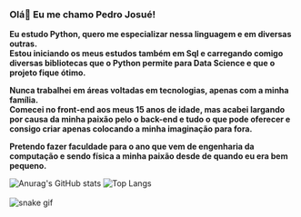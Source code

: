 ### Olá👋 Eu me chamo Pedro Josué!

**Eu estudo Python, quero me especializar nessa linguagem e em diversas outras.**
<br>
**Estou iniciando os meus estudos também em Sql e carregando comigo diversas bibliotecas que o Python permite para Data Science e que o projeto fique ótimo.**

**Nunca trabalhei em áreas voltadas em tecnologias, apenas com a minha família.**
<br>
**Comecei no front-end aos meus 15 anos de idade, mas acabei largando por causa da minha paixão pelo o back-end e tudo o que pode oferecer e consigo criar apenas colocando a minha imaginação para fora.**

**Pretendo fazer faculdade para o ano que vem de engenharia da computação e sendo física a minha paixão desde de quando eu era bem pequeno.**


<!--
**pedrojosuesalomao/pedrojosuesalomao** is a ✨ _special_ ✨ repository because its `README.md` (this file) appears on your GitHub profile.

Here are some ideas to get you started:

- 🔭 I’m currently working on ...
- 🌱 I’m currently learning ...
- 👯 I’m looking to collaborate on ...
- 🤔 I’m looking for help with ...
- 💬 Ask me about ...
- 📫 How to reach me: ...
- 😄 Pronouns: ...
- ⚡ Fun fact: ...
-->
![Anurag's GitHub stats](https://github-readme-stats.vercel.app/api?username=pedrosalomaodw&show_icons=true&theme=dark)
![Top Langs](https://github-readme-stats.vercel.app/api/top-langs/?username=pedrosalomaodw&layout=compact&theme=dark)
<br>
 <a href="https://github.com/pedrojosuesalomao"><img src="https://img.shields.io/badge/GitHub-100000?style=for-the-badge&logo=github&logoColor=white" alt=""></a>
  <a href="https://www.instagram.com/pedrosalomao.dev/"><img src="https://img.shields.io/badge/Instagram-E4405F?style=for-the-badge&logo=instagram&logoColor=white" alt=""></a>
 <img src="https://img.shields.io/badge/Linux-FCC624?style=for-the-badge&logo=linux&logoColor=black" alt="">
 <br>
![snake gif](https://github.com/pedrojosuesalomao/pedrojosuesalomao/blob/output/github-contribution-grid-snake-dark.svg)


